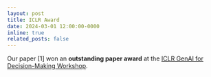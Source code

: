 ```yaml
---
layout: post
title: ICLR Award
date: 2024-03-01 12:00:00-0000
inline: true
related_posts: false
---
```


Our paper [1] won an **outstanding paper award** at the <a href="https://sites.google.com/view/genai4dm-iclr2024" target="_blank">ICLR GenAI for Decision-Making Workshop</a>.

